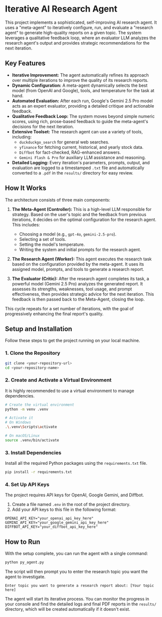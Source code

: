 # Iterative AI Research Agent

This project implements a sophisticated, self-improving AI research agent. It uses a "meta-agent" to iteratively configure, run, and evaluate a "research agent" to generate high-quality reports on a given topic. The system leverages a qualitative feedback loop, where an evaluator LLM analyzes the research agent's output and provides strategic recommendations for the next iteration.

## Key Features

- **Iterative Improvement:** The agent automatically refines its approach over multiple iterations to improve the quality of its research reports.
- **Dynamic Configuration:** A meta-agent dynamically selects the best model (from OpenAI and Google), tools, and temperature for the task at hand.
- **Automated Evaluation:** After each run, Google's Gemini 2.5 Pro model acts as an expert evaluator, providing a detailed critique and actionable feedback.
- **Qualitative Feedback Loop:** The system moves beyond simple numeric scores, using rich, prose-based feedback to guide the meta-agent's decisions for the next iteration.
- **Extensive Toolset:** The research agent can use a variety of tools, including:
    - `duckduckgo_search` for general web searches.
    - `yfinance` for fetching current, historical, and yearly stock data.
    - `Diffbot` for fact-checked, RAG-enhanced answers.
    - `Gemini Flash & Pro` for auxiliary LLM assistance and reasoning.
- **Detailed Logging:** Every iteration's parameters, prompts, output, and evaluation are logged to a timestamped `.txt` file and automatically converted to a `.pdf` in the `results/` directory for easy review.

## How It Works

The architecture consists of three main components:

1.  **The Meta-Agent (Controller):** This is a high-level LLM responsible for strategy. Based on the user's topic and the feedback from previous iterations, it decides on the optimal configuration for the research agent. This includes:
    -   Choosing a model (e.g., `gpt-4o`, `gemini-2.5-pro`).
    -   Selecting a set of tools.
    -   Setting the model's temperature.
    -   Writing the system and initial prompts for the research agent.

2.  **The Research Agent (Worker):** This agent executes the research task based on the configuration provided by the meta-agent. It uses its assigned model, prompts, and tools to generate a research report.

3.  **The Evaluator (Critic):** After the research agent completes its task, a powerful model (Gemini 2.5 Pro) analyzes the generated report. It assesses its strengths, weaknesses, tool usage, and prompt effectiveness, then provides strategic advice for the next iteration. This feedback is then passed back to the Meta-Agent, closing the loop.

This cycle repeats for a set number of iterations, with the goal of progressively enhancing the final report's quality.

## Setup and Installation

Follow these steps to get the project running on your local machine.

### 1. Clone the Repository

```bash
git clone <your-repository-url>
cd <your-repository-name>
```

### 2. Create and Activate a Virtual Environment

It is highly recommended to use a virtual environment to manage dependencies.

```bash
# Create the virtual environment
python -m venv .venv

# Activate it
# On Windows
.\.venv\Scripts\activate

# On macOS/Linux
source .venv/bin/activate
```

### 3. Install Dependencies

Install all the required Python packages using the `requirements.txt` file.

```bash
pip install -r requirements.txt
```

### 4. Set Up API Keys

The project requires API keys for OpenAI, Google Gemini, and Diffbot.

1.  Create a file named `.env` in the root of the project directory.
2.  Add your API keys to this file in the following format:

```env
OPENAI_API_KEY="your_openai_api_key_here"
GEMINI_API_KEY="your_google_gemini_api_key_here"
DIFFBOT_API_KEY="your_diffbot_api_key_here"
```

## How to Run

With the setup complete, you can run the agent with a single command:

```bash
python py_agent.py
```

The script will then prompt you to enter the research topic you want the agent to investigate.

```
Enter topic you want to generate a research report about: [Your topic here]
```

The agent will start its iterative process. You can monitor the progress in your console and find the detailed logs and final PDF reports in the `results/` directory, which will be created automatically if it doesn't exist.
